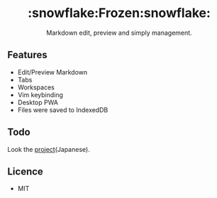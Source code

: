 <h1 align="center">:snowflake:Frozen:snowflake:</h1>

<p align="center">Markdown edit, preview and simply management.</p>

## Features

- Edit/Preview Markdown
- Tabs
- Workspaces
- Vim keybinding
- Desktop PWA
- Files were saved to IndexedDB

## Todo

Look the [project](https://github.com/sosukesuzuki/Frozen/projects/1)(Japanese).

## Licence

- MIT
